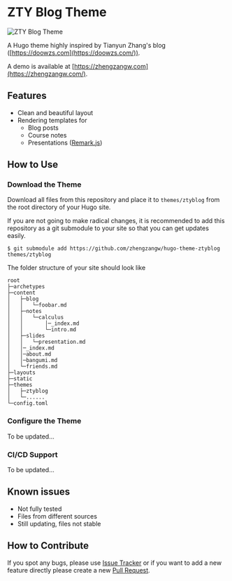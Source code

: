 # ZTY Blog Theme

![ZTY Blog Theme](https://raw.githubusercontent.com/zhengzangw/hugo-theme-ztyblog/master/images/screenshot.png)

A Hugo theme highly inspired by Tianyun Zhang's blog ([https://doowzs.com](https://doowzs.com/)).

A demo is available at [https://zhengzangw.com](https://zhengzangw.com/).

## Features

- Clean and beautiful layout
- Rendering templates for
  - Blog posts
  - Course notes
  - Presentations ([Remark.js](https://remarkjs.com/))

## How to Use

### Download the Theme

Download all files from this repository and place it to `themes/ztyblog` from the root directory of your Hugo site.

If you are not going to make radical changes, it is recommended to add this repository as a git submodule to your site so that you can get updates easily.

```shell
$ git submodule add https://github.com/zhengzangw/hugo-theme-ztyblog themes/ztyblog
```

The folder structure of your site should look like

```
root
├─archetypes
├─content
│   ├─blog
│   │   └─foobar.md
│   ├─notes
│   │   └─calculus
│   │       │─_index.md
│   │       └─intro.md
│   ├─slides
│   │   └─presentation.md
│   │─_index.md
│   │─about.md
│   │─bangumi.md
│   └─friends.md
├─layouts
├─static
├─themes
│   ├─ztyblog
│   └─......
└─config.toml
```

### Configure the Theme

To be updated...

### CI/CD Support

To be updated...

## Known issues

- Not fully tested
- Files from different sources
- Still updating, files not stable

## How to Contribute

If you spot any bugs, please use [Issue Tracker](https://github.com/zhengzangw/hugo-theme-ztyblog/issues) or if you want to add a new feature directly please create a new [Pull Request](https://github.com/zhengzangw/hugo-theme-ztyblog/pulls).